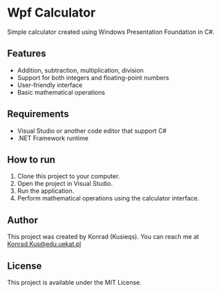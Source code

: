 # Wpf Calculator

Simple calculator created using Windows Presentation Foundation in C#.

## Features

- Addition, subtraction, multiplication, division
- Support for both integers and floating-point numbers
- User-friendly interface
- Basic mathematical operations

## Requirements

- Visual Studio or another code editor that support C#
- .NET Framework runtime

## How to run

1. Clone this project to your computer.
2. Open the project in Visual Studio.
3. Run the application.
4. Perform mathematical operations using the calculator interface.

## Author
This project was created by Konrad (Kusieqs). You can reach me at Konrad.Kus@edu.uekat.pl

## License

This project is available under the MIT License.
